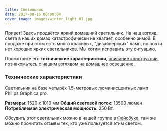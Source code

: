 ```yaml
---
title: Светильник
date: 2017-08-16 00:00:04
cover_image: images/winter_light_01.jpg
---
```


Привет! Здесь продаётся яркий домашний светильник. На наш взгляд, света в наших домах катастрофически не хватает, особенно зимой. В продаже при этом есть много красивых, "дизайнерских" ламп, но почти нет хороших ярких светильников. Мы хотим исправить эту ситуацию. 

Посмотрите его **технические характеристики**, [описание конструкции](/blog/construction), познакомьтесь с [нашим взглядом на домашнее освещение](/blog/why).


### Технические характеристики

Светильник на базе четырёх 1.5-метровых люминисцентных ламп Philips Graphica pro.

**Размеры**: 1520 х 1010 мм
**Общий световой поток**: 13500 люмен
**Потребляемая электрическая мощность**: 250 Вт.


Обсудить этот светильник можно в нашей группе в [Фейсбуке](https://www.facebook.com/ru.winter.light/), там же можно прочитать отзывы тех, кто уже пользуется этим светом.
